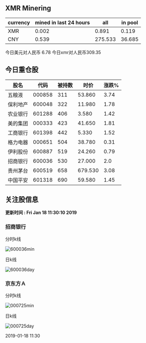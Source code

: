 ## XMR Minering

|currency|mined in last 24 hours|all|in pool|
|---|---|---|---|
|XMR|0.002|0.891|0.119|
|CNY|0.539|275.533|36.685|

今日美元对人民币 6.78	今日xmr对人民币309.35


## 今日重仓股 

|股名|代码|被持数|时价|涨跌%|
|---|---|---|---|---|
|五粮液|000858|311|53.860|3.74|
|保利地产|600048|322|11.980|1.78|
|农业银行|601288|406|3.580|1.42|
|美的集团|000333|423|41.650|1.81|
|工商银行|601398|442|5.330|1.52|
|格力电器|000651|504|38.780|0.31|
|伊利股份|600887|519|24.260|0.79|
|招商银行|600036|530|27.000|2.0|
|贵州茅台|600519|658|679.530|3.08|
|中国平安|601318|690|59.580|1.45|

## 关注股信息
**更新时间 : Fri Jan 18 11:30:10 2019**
### 招商银行 
分时k线

![600036min](http://image.sinajs.cn/newchart/min/n/sh600036.gif)

日k线

![600036day](http://image.sinajs.cn/newchart/daily/n/sh600036.gif)

### 京东方Ａ 
分时k线

![000725min](http://image.sinajs.cn/newchart/min/n/sz000725.gif)

日k线

![000725day](http://image.sinajs.cn/newchart/daily/n/sz000725.gif)

2019-01-18 11:30